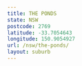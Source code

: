 ```yaml
---
title: THE PONDS
state: NSW
postcode: 2769
latitude: -33.7054643
longitude: 150.9054927
url: /nsw/the-ponds/
layout: suburb
---
```

